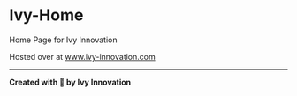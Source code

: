 # Ivy-Home
Home Page for Ivy Innovation

Hosted over at www.ivy-innovation.com

---

**Created with 💚 by Ivy Innovation**
